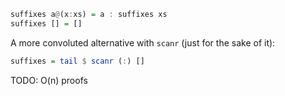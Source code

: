 ```Haskell
suffixes a@(x:xs) = a : suffixes xs
suffixes [] = []
```
A more convoluted alternative with `scanr` (just for the sake of it):
```Haskell
suffixes = tail $ scanr (:) []
```

TODO: O(n) proofs
